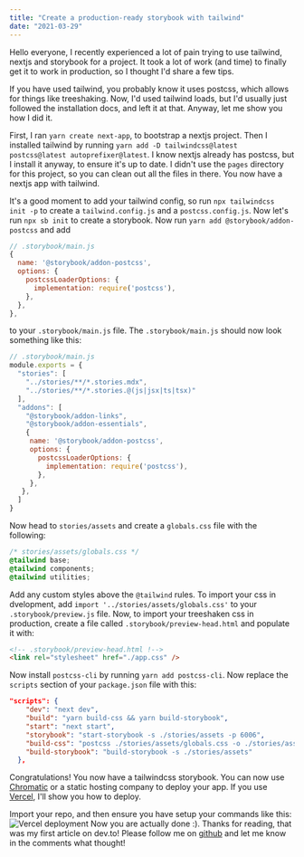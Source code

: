 ```yaml
---
title: "Create a production-ready storybook with tailwind"
date: "2021-03-29"
---
```


Hello everyone, I recently experienced a lot of pain trying to use tailwind, nextjs and storybook for a project. It took a lot of work (and time) to finally get it to work in production, so I thought I'd share a few tips.

If you have used tailwind, you probably know it uses postcss, which allows for things like treeshaking. Now, I'd used tailwind loads, but I'd usually just followed the installation docs, and left it at that. Anyway, let me show you how I did it.

First, I ran `yarn create next-app`, to bootstrap a nextjs project. Then I installed tailwind by running `yarn add -D tailwindcss@latest postcss@latest autoprefixer@latest`. I know nextjs already has postcss, but I install it anyway, to ensure it's up to date. I didn't use the `pages` directory for this project, so you can clean out all the files in there. You now have a nextjs app with tailwind.

It's a good moment to add your tailwind config, so run `npx tailwindcss init -p` to create a `tailwind.config.js` and a `postcss.config.js`. Now let's run `npx sb init` to create a storybook. Now run `yarn add @storybook/addon-postcss` and add
```js
// .storybook/main.js
{
  name: '@storybook/addon-postcss',
  options: {
    postcssLoaderOptions: {
      implementation: require('postcss'),
    },
  },
},
```
to your `.storybook/main.js` file. The `.storybook/main.js` should now look something like this:
```js
// .storybook/main.js
module.exports = {
  "stories": [
    "../stories/**/*.stories.mdx",
    "../stories/**/*.stories.@(js|jsx|ts|tsx)"
  ],
  "addons": [
    "@storybook/addon-links",
    "@storybook/addon-essentials",
    {
     name: '@storybook/addon-postcss',
     options: {
       postcssLoaderOptions: {
         implementation: require('postcss'),
       },
     },
   },
  ]
}
```

Now head to `stories/assets` and create a `globals.css` file with the following:
```css
/* stories/assets/globals.css */
@tailwind base;
@tailwind components;
@tailwind utilities;
```
Add any custom styles above the `@tailwind` rules. To import your css in dvelopment, add `import '../stories/assets/globals.css'` to your `.storybook/preview.js` file. Now, to import your treeshaken css in production, create a file called `.storybook/preview-head.html` and populate it with:
```html
<!-- .storybook/preview-head.html !-->
<link rel="stylesheet" href="./app.css" />
```
Now install `postcss-cli` by running `yarn add postcss-cli`. Now replace the `scripts` section of your `package.json` file with this:
```json
"scripts": {
    "dev": "next dev",
    "build": "yarn build-css && yarn build-storybook",
    "start": "next start",
    "storybook": "start-storybook -s ./stories/assets -p 6006",
    "build-css": "postcss ./stories/assets/globals.css -o ./stories/assets/app.css",
    "build-storybook": "build-storybook -s ./stories/assets"
  },
```
Congratulations! You now have a tailwindcss storybook. You can now use [Chromatic](https://chromatic.com/) or a static hosting company to deploy your app. If you use [Vercel](https://vercel.com), I'll show you how to deploy.

Import your repo, and then ensure you have setup your commands like this:
![Vercel deployment](https://dev-to-uploads.s3.amazonaws.com/uploads/articles/jjqrt8fo52mk7xptow83.png)
Now you are actually done :). Thanks for reading, that was my first article on dev.to! Please follow me on [github](https://github.com/jacobhq) and let me know in the comments what thought!
